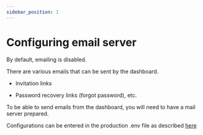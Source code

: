 ```yaml
---
sidebar_position: 1
---
```


# Configuring email server

By default, emailing is disabled. 

There are various emails that can be sent by the dashboard. 

- Invitation links

- Password recovery links (forgot password), etc.

To be able to send emails from the dashboard, you will need to have a mail server prepared.

Configurations can be entered in the production .env file as described [here](/docs/developer/getting-started/configuration#mail)